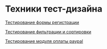 # **Техники тест-дизайна**

[Тестирование формы регистрации](<https://docs.google.com/spreadsheets/d/1zBvCABgydkdPO7PK34yD-b61jpOar4HbtSRpRvFGLOY/edit?usp=sharing>)

[Тестирование фильтрации и сортировки](<https://docs.google.com/spreadsheets/d/1T7HiM0dAddVatXjkVd-wgk4bw9cmlm_4WgugOGdE8yw/edit?usp=sharing>)

[Тестирование модуля оплаты paypal](<https://docs.google.com/spreadsheets/d/1N_Hn2f230fFjhYC9tt3asU_BvEX07fhYfaOl6-onweo/edit?usp=sharing>)
